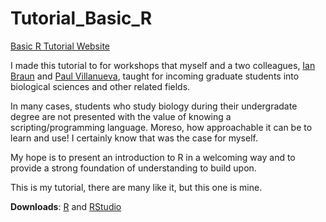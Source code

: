 # Tutorial_Basic_R

[Basic R Tutorial Website][Tut]

I made this tutorial to for workshops that myself and a two colleagues, [Ian Braun][I] and [Paul Villanueva][P], taught for incoming graduate students into biological sciences and other related fields.

In many cases, students who study biology during their undergradate degree are not presented with the value of knowing a scripting/programming language. Moreso, how approachable it can be to learn and use! I certainly know that was the case for myself.

My hope is to present an introduction to R in a welcoming way and to provide a strong foundation of understanding to build upon.

This is my tutorial, there are many like it, but this one is mine.

**Downloads**: [R][R] and [RStudio][RS]

[Rwhat]:https://www.r-project.org/about.html
[Tut]:https://schuyler-smith.github.io/Tutorial_Basic_R/site/
[P]:https://github.com/pommevilla
[I]:https://www.bcb.iastate.edu/people/ian-braun
[R]:https://mirror.las.iastate.edu/CRAN/
[RS]:https://www.rstudio.com/products/rstudio/download/#download

